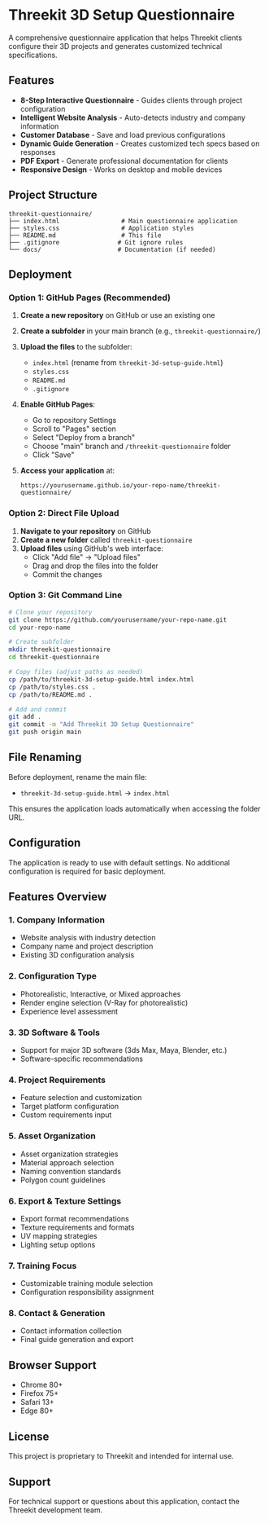 # Threekit 3D Setup Questionnaire

A comprehensive questionnaire application that helps Threekit clients configure their 3D projects and generates customized technical specifications.

## Features

- **8-Step Interactive Questionnaire** - Guides clients through project configuration
- **Intelligent Website Analysis** - Auto-detects industry and company information
- **Customer Database** - Save and load previous configurations
- **Dynamic Guide Generation** - Creates customized tech specs based on responses
- **PDF Export** - Generate professional documentation for clients
- **Responsive Design** - Works on desktop and mobile devices

## Project Structure

```
threekit-questionnaire/
├── index.html                 # Main questionnaire application
├── styles.css                 # Application styles
├── README.md                  # This file
├── .gitignore                # Git ignore rules
└── docs/                     # Documentation (if needed)
```

## Deployment

### Option 1: GitHub Pages (Recommended)

1. **Create a new repository** on GitHub or use an existing one
2. **Create a subfolder** in your main branch (e.g., `threekit-questionnaire/`)
3. **Upload the files** to the subfolder:
   - `index.html` (rename from `threekit-3d-setup-guide.html`)
   - `styles.css`
   - `README.md`
   - `.gitignore`

4. **Enable GitHub Pages**:
   - Go to repository Settings
   - Scroll to "Pages" section
   - Select "Deploy from a branch"
   - Choose "main" branch and `/threekit-questionnaire` folder
   - Click "Save"

5. **Access your application** at:
   ```
   https://yourusername.github.io/your-repo-name/threekit-questionnaire/
   ```

### Option 2: Direct File Upload

1. **Navigate to your repository** on GitHub
2. **Create a new folder** called `threekit-questionnaire`
3. **Upload files** using GitHub's web interface:
   - Click "Add file" → "Upload files"
   - Drag and drop the files into the folder
   - Commit the changes

### Option 3: Git Command Line

```bash
# Clone your repository
git clone https://github.com/yourusername/your-repo-name.git
cd your-repo-name

# Create subfolder
mkdir threekit-questionnaire
cd threekit-questionnaire

# Copy files (adjust paths as needed)
cp /path/to/threekit-3d-setup-guide.html index.html
cp /path/to/styles.css .
cp /path/to/README.md .

# Add and commit
git add .
git commit -m "Add Threekit 3D Setup Questionnaire"
git push origin main
```

## File Renaming

Before deployment, rename the main file:
- `threekit-3d-setup-guide.html` → `index.html`

This ensures the application loads automatically when accessing the folder URL.

## Configuration

The application is ready to use with default settings. No additional configuration is required for basic deployment.

## Features Overview

### 1. Company Information
- Website analysis with industry detection
- Company name and project description
- Existing 3D configuration analysis

### 2. Configuration Type
- Photorealistic, Interactive, or Mixed approaches
- Render engine selection (V-Ray for photorealistic)
- Experience level assessment

### 3. 3D Software & Tools
- Support for major 3D software (3ds Max, Maya, Blender, etc.)
- Software-specific recommendations

### 4. Project Requirements
- Feature selection and customization
- Target platform configuration
- Custom requirements input

### 5. Asset Organization
- Asset organization strategies
- Material approach selection
- Naming convention standards
- Polygon count guidelines

### 6. Export & Texture Settings
- Export format recommendations
- Texture requirements and formats
- UV mapping strategies
- Lighting setup options

### 7. Training Focus
- Customizable training module selection
- Configuration responsibility assignment

### 8. Contact & Generation
- Contact information collection
- Final guide generation and export

## Browser Support

- Chrome 80+
- Firefox 75+
- Safari 13+
- Edge 80+

## License

This project is proprietary to Threekit and intended for internal use.

## Support

For technical support or questions about this application, contact the Threekit development team.
